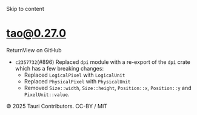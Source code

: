 Skip to content
# tao@0.27.0
ReturnView on GitHub
  * `c2357732`(#896) Replaced `dpi` module with a re-export of the `dpi` crate which has a few breaking changes:
    * Replaced `LogicalPixel` with `LogicalUnit`
    * Replaced `PhysicalPixel` with `PhysicalUnit`
    * Removed `Size::width`, `Size::height`, `Position::x`, `Position::y` and `PixelUnit::value`.


© 2025 Tauri Contributors. CC-BY / MIT
